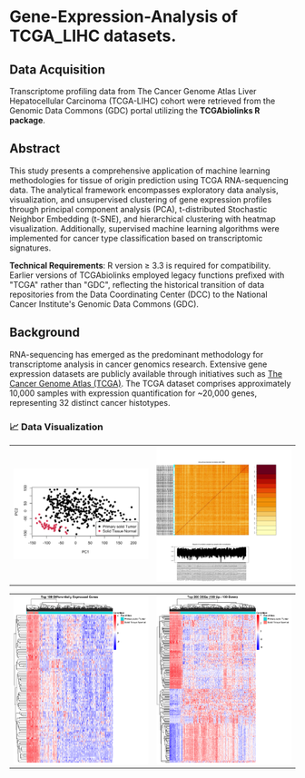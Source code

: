 # Gene-Expression-Analysis of TCGA_LIHC datasets.

## Data Acquisition
Transcriptome profiling data from The Cancer Genome Atlas Liver Hepatocellular Carcinoma (TCGA-LIHC) cohort were retrieved from the Genomic Data Commons (GDC) portal utilizing the **TCGAbiolinks R package**.

## Abstract
This study presents a comprehensive application of machine learning methodologies for tissue of origin prediction using TCGA RNA-sequencing data. The analytical framework encompasses exploratory data analysis, visualization, and unsupervised clustering of gene expression profiles through principal component analysis (PCA), t-distributed Stochastic Neighbor Embedding (t-SNE), and hierarchical clustering with heatmap visualization. Additionally, supervised machine learning algorithms were implemented for cancer type classification based on transcriptomic signatures.

**Technical Requirements**: R version ≥ 3.3 is required for compatibility. Earlier versions of TCGAbiolinks employed legacy functions prefixed with "TCGA" rather than "GDC", reflecting the historical transition of data repositories from the Data Coordinating Center (DCC) to the National Cancer Institute's Genomic Data Commons (GDC).

## Background
RNA-sequencing has emerged as the predominant methodology for transcriptome analysis in cancer genomics research. Extensive gene expression datasets are publicly available through initiatives such as [The Cancer Genome Atlas (TCGA)](https://www.cancer.gov/about-nci/organization/ccg/research/structural-genomics/tcga). The TCGA dataset comprises approximately 10,000 samples with expression quantification for ~20,000 genes, representing 32 distinct cancer histotypes.


### 📈 Data Visualization 
<table>
  <tr>    
    <td><img src="https://github.com/arunmhh/Gene-Expression-Analysis/blob/main/visuals/res_pca.png?raw=true" width="500"/></td>
    <td><img src="https://github.com/arunmhh/Gene-Expression-Analysis/blob/main/visuals/PreprocessingOutput.png?raw=true" width="500"/></td>
  </tr>
</table>


<table>
  <tr>
    <td><img src="https://github.com/arunmhh/Gene-Expression-Analysis/blob/main/visuals/heatmap_top100.png?raw=true" width="500"/></td>
    <td><img src="https://github.com/arunmhh/Gene-Expression-Analysis/blob/main/visuals/heatmap_top200.png?raw=true" width="500"/></td>
  </tr>
</table>
